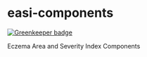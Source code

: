 # easi-components

[![Greenkeeper badge](https://badges.greenkeeper.io/MrAntix/easi-components.svg)](https://greenkeeper.io/)

Eczema Area and Severity Index Components
